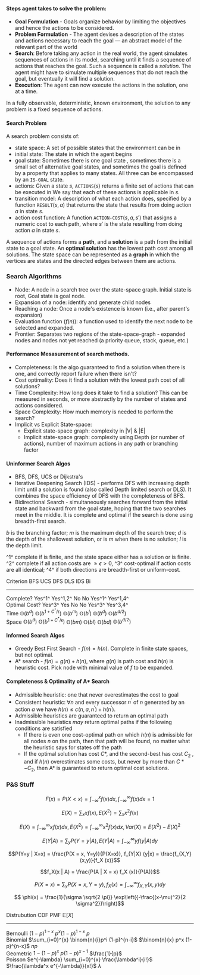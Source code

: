 #### Steps agent takes to solve the problem:

- **Goal Formulation** - Goals organize behavior by limiting the objectives and hence the actions to be considered.
- **Problem Formulation** - The agent devises a description of the states and actions necessary to reach the goal — an abstract model of the relevant part of the world
- **Search**: Before taking any action in the real world, the agent simulates sequences of actions in its model, searching until it finds a sequence of actions that reaches the goal. Such a sequence is called a *solution*. The agent might have to simulate multiple sequences that do not reach the goal, but eventually it will find a solution.
- **Execution**: The agent can now execute the actions in the solution, one at a time.

In a fully observable, deterministic, known environment, the solution to any problem is a fixed sequence of actions.

#### Search Problem

A search problem consists of:

- state space: A set of possible states that the environment can be in
- initial state: The state in which the agent begins
- goal state: Sometimes there is one goal state ,
sometimes there is a small set of alternative goal states, and sometimes the goal is
defined by a property that applies to many states. All three can be encompassed by an `IS-GOAL` state.
- actions: Given a state $s$, $\texttt{ACTIONS}(s)$ returns a finite set of
actions that can be executed in We say that each of these actions is applicable in $s$.
- transition model: A description of what each action does, specified by a function $\texttt{RESULT}(s, a)$ that returns the state that results from doing action $a$ in state $s$.
- action cost function: A function $\texttt{ACTION-COST}(s, a, s')$ that assigns a numeric cost to each path, where $s'$ is the state resulting from doing action $a$ in state $s$.

A sequence of actions forms a **path**, and a **solution** is a path from the initial state to a goal state. An **optimal solution** has the lowest path cost among all solutions. The state space can be represented as a **graph** in which the vertices are states and the directed edges between them are actions.

### Search Algorithms

- Node: A node in a search tree over the state-space graph. Initial state is root, Goal state is goal node.
- Expansion of a node: identify and generate child nodes
- Reaching a node: Once a node's existence is known (i.e., after parent's expansion)
- Evaluation function ($f(n)$): a function used to identify the next node to be selected and expanded.
- Frontier: Separates two regions of the state-space-graph - expanded nodes
and nodes not yet reached (a priority queue, stack, queue, etc.)

#### Performance Mesasurement of search methods.

- <span class='underline'>Completeness</span>: Is the algo guaranteed to find a solution when there is one, and correctly report failure when there isn't?
- <span class='underline'>Cost optimality</span>: Does it find a solution with the lowest path cost of all solutions?
- <span class='underline'>Time Complexity</span>: How long does it take to find a solution? This can be measured in seconds, or more abstractly by the number of states and actions considered.
- <span class='underline'>Space Complexity</span>: How much memory is needed to perform the search?
- <span class='underline'>Implicit vs Explicit State-space</span>:  
  - Explicit state-space graph: complexity in |V| & |E|
  - Implicit state-space graph: complexity using Depth (or number of actions), number of maximum actions in any path or branching factor

#### Uninformer Search Algos
- BFS, DFS, UCS or Dijkstra's
- Iterative Deepening Search (IDS) - performs DFS with increasing depth limit until a solution is found (also called Depth limited search or DLS). It combines the space efficiency of DFS with the completeness of BFS.
- Bidirectional Search - simultaneously searches forward from the initial state and backward from the goal state, hoping that the two searches meet in the middle. It is complete and optimal if the search is done using breadth-first search.

$b$ is the branching factor; $m$ is the maximum depth of the search tree; $d$ is the depth of the shallowest solution, or is $m$ when there is no solution; $l$ is the depth limit. 

 ^1^ complete if is finite, and the state space either has a solution or is finite. ^2^ complete if all action costs are $\geq \epsilon > 0$, ^3^ cost-optimal if action costs are all identical; ^4^ if both directions are breadth-first or uniform-cost.


 Criterion     	 BFS               	 UCS                                  	 DFS               	 DLS               	 IDS               	 Bi                    	
---------------	-------------------	--------------------------------------	-------------------	-------------------	-------------------	-----------------------	
 Complete?     	 Yes^1^               	 Yes^1,2^                                  	 No                	 No                	 Yes^1^               	 Yes^1,4^                   	
 Optimal Cost? 	 Yes^3^               	 Yes                                  	 No                	 No                	 Yes^3^               	 Yes^3,4^                   	
 Time          	 $\mathbb{O}(b^d)$ 	 $\mathbb{O}(b^{1 + C^* / \epsilon})$ 	 $\mathbb{O}(b^m)$ 	 $\mathbb{O}(b^l)$ 	 $\mathbb{O}(b^d)$ 	 $\mathbb{O}(b^{d/2})$ 	
 Space         	 $\mathbb{O}(b^d)$ 	 $\mathbb{O}(b^{1 + C^* / \epsilon})$ 	 $\mathbb{O}(bm)$  	 $\mathbb{O}(bl)$  	 $\mathbb{O}(bd)$  	 $\mathbb{O}(b^{d/2})$ 	



#### Informed Search Algos
- Greedy Best First Search -  $f(n) = h(n)$. Complete in finite state spaces, but not optimal.
- A* search - $f(n) = g(n) + h(n)$, where $g(n)$ is path cost and $h(n)$ is heuristic cost. Pick node with minimal value of $f$ to be expanded. 


#### Completeness & Optimality of A* Search
- Admissible heuristic: one that never overestimates the cost to goal
- Consistent heuristic: $\forall n$ and every successor $n^{\prime}$ of $n$ generated by an action $a$ we have $h(n) \leq c(n, a, n^{\prime}) + h(n^{\prime})$.
- Admissible heuristics are guaranteed to return an optimal path
- Inadmissible heuristics *may* return optimal paths if the following
conditions are satisfied
  - If there is even one cost-optimal path on which $h(n)$ is admissible for all nodes
$n$ on the path, then that path will be found, no matter what the heuristic says
for states off the path
  - If the optimal solution has cost $C*$, and the second-best has cost $C_2$ , and if
$h(n)$ overestimates some costs, but never by more than $C*-C_2$, then A* is
guaranteed to return optimal cost solutions.


### P&S Stuff
$$F(x) = P(X < x) = \int_{-\infty}^{x} f(x) dx, \int_{-\infty}^{\infty} f(x) dx = 1$$

$$E(X) = \sum_{x} xf(x), E(X^2) = \sum_{x} x^2 f(x) $$

$$E(X) = \int_{-\infty}^{\infty}xf(x)dx, E(X^2) = \int_{-\infty}^{\infty}x^2 f(x)dx, Var(X) = E(X^2) - E(X)^2$$

$$E(Y|A) = \sum_{y} P(Y=y|A), E(Y|A) = \int_{-\infty}^{\infty}yf(y|A)dy$$

$$P(Y=y | X=x) = \frac{P(X = x, Y=y)}{P(X=x)}, f_{Y|X} (y|x) = \frac{f_{X,Y}(x,y)}{f_X (x)}$$

$$f_X(x | A) = \frac{P(A | X = x) f_X (x)}{P(A)}$$

$$P(X = x) = \sum_{y} P(X=x, Y=y), f_X (x) = \int_{-\infty}^{\infty} f_{X,Y} (x,y) dy $$

$$ \phi(x) = \frac{1}{\sigma \sqrt{2 \pi}} \exp\left({-\frac{(x-\mu)^2}{2 \sigma^2}}\right)$$


 Distrubution 	 CDF                                                	 PMF                                 	 $\mathbb{E}[X]$ 
--------------	----------------------------------------------------	-------------------------------------	-----------------
 Bernoulli    	 $(1-p)^{1-x}$                                      	 $p^x (1-p)^{1-x}$                   	 $p$             
 Binomial     	 $\sum_{i=0}^{x} \binom{n}{i}p^i (1-p)^{n-i}$       	 $\binom{n}{x} p^x (1-p)^{n-x}$      	 $np$            
 Geometric    	 $1-(1-p)^x$                                        	 $p(1-p)^{x-1}$                      	 $\frac{1}{p}$   
 Poisson      	 $e^{-\lambda} \sum_{i=0}^{x} \frac{\lambda^i}{i!}$ 	 $\frac{\lambda^x e^{-\lambda}}{x!}$ 	 $\lambda$       


